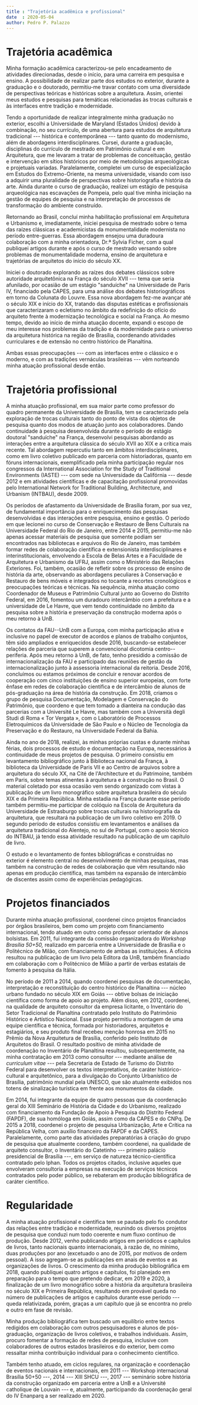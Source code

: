 ```yaml
---
title : "Trajetória acadêmica e profissional"
date  : 2020-05-04
author: Pedro P. Palazzo
---
```


Trajetória acadêmica
====================

Minha formação acadêmica caracterizou-se pelo encadeamento de atividades
direcionadas, desde o início, para uma carreira em pesquisa e ensino. A
possibilidade de realizar parte dos estudos no exterior, durante a
graduação e o doutorado, permitiu-me travar contato com uma diversidade
de perspectivas teóricas e históricas sobre a arquitetura. Assim,
orientei meus estudos e pesquisas para temáticas relacionadas às trocas
culturais e às interfaces entre tradição e modernidade.

Tendo a oportunidade de realizar integralmente minha graduação no
exterior, escolhi a Universidade de Maryland (Estados Unidos) devido à
combinação, no seu currículo, de uma abertura para estudos de
arquitetura tradicional --- histórica e contemporânea --- tanto quanto
do modernismo, além de abordagens interdisciplinares. Cursei, durante a
graduação, disciplinas do currículo de mestrado em Patrimônio cultural e
em Arquitetura, que me levaram a tratar de problemas de conceituação,
gestão e intervenção em sítios históricos por meio de metodologias
arqueológicas e projetuais variadas. Paralelamente, completei um curso
de especialização em Estudos do Extremo-Oriente, na mesma universidade,
visando com isso a adquirir uma pluralidade de perspectivas sobre
historiografia e história da arte. Ainda durante o curso de graduação,
realizei um estágio de pesquisa arqueológica nas escavações de Pompeia,
pelo qual tive minha iniciação na gestão de equipes de pesquisa e na
interpretação de processos de transformação do ambiente construído.

Retornando ao Brasil, concluí minha habilitação profissional em
Arquitetura e Urbanismo e, imediatamente, iniciei pesquisa de mestrado
sobre o tema das raízes clássicas e academicistas da monumentalidade
modernista no período entre-guerras. Essa abordagem ensejou uma
duradoura colaboração com a minha orientadora, Dr.ª Sylvia Ficher, com a
qual publiquei artigos durante e após o curso de mestrado versando sobre
problemas de monumentalidade moderna, ensino de arquitetura e
trajetórias de arquitetos do início do século XX.

Iniciei o doutorado explorando as raízes dos debates clássicos sobre
autoridade arquitetônica na França do século XVII --- tema que seria
afunilado, por ocasião de um estágio "sanduíche" na Universidade de
Paris IV, financiado pela CAPES, para uma análise dos debates
historiográficos em torno da Colunata do Louvre. Essa nova abordagem
fez-me avançar até o século XIX e início do XX, tratando das disputas
estéticas e profissionais que caracterizaram o ecletismo no âmbito da
redefinição do ofício do arquiteto frente à modernização tecnológica e
social na França. Ao mesmo tempo, devido ao início de minha atuação
docente, expandi o escopo de meu interesse nos problemas da tradição e
da modernidade para o universo da arquitetura histórica na região de
Brasília, coordenando atividades curriculares e de extensão no centro
histórico de Planaltina.

Ambas essas preocupações --- com as interfaces entre o clássico e o
moderno, e com as tradições vernáculas brasileiras --- vêm norteando
minha atuação profissional desde então.


Trajetória profissional
=======================

A minha atuação profissional, em sua maior parte como professor do
quadro permanente da Universidade de Brasília, tem se caracterizado pela
exploração de trocas culturais tanto do ponto de vista dos objetos de
pesquisa quanto dos modos de atuação junto aos colaboradores. Dando
continuidade à pesquisa desenvolvida durante o período de estágio
doutoral "sanduíche" na França, desenvolvi pesquisas abordando as
interações entre a arquitetura clássica do século XVII ao XIX e a
crítica mais recente. Tal abordagem repercutiu tanto em âmbitos
interdisciplinares, como em livro coletivo publicado em parceria com
historiadoras, quanto em fóruns internacionais, exemplificado pela minha
participação regular nos congressos da International Association for the
Study of Traditional Environments (IASTE) --- com sede na Universidade
da Califórnia --- desde 2012 e em atividades científicas e de
capacitação profissional promovidas pelo International Network for
Traditional Building, Architecture, and Urbanism (INTBAU), desde 2009.

Os períodos de afastamento da Universidade de Brasília foram, por sua
vez, de fundamental importância para
o enriquecimento das pesquisas desenvolvidas e das interações entre
  pesquisa, ensino e gestão. O período em que lecionei no curso de
  Conservação e Restauro de Bens Culturais na Universidade Federal do
  Rio de Janeiro, entre 2014 e 2015, permitiu-me não apenas acessar
  materiais de pesquisa que somente podiam ser encontrados nas
  bibliotecas e arquivos do Rio de Janeiro, mas também formar redes de
  colaboração científica e extensionista interdisciplinares e
  interinstitucionais, envolvendo a Escola de Belas Artes e a Faculdade
  de Arquitetura e Urbanismo da UFRJ, assim como
o Ministério das Relações Exteriores. Foi, também, ocasião de refletir
  sobre os processo de ensino de história da arte, observando as
  abordagens peculiares à Conservação e Restauro de bens móveis e
  integrados no tocante a recortes cronológicos e preocupações teóricas
  e técnicas. Na sequência, minha atuação como Coordenador de Museus e
  Patrimônio Cultural junto ao Governo do Distrito Federal, em 2016,
  fomentou um duradouro intercâmbio com a prefeitura e a universidade de
  Le Havre, que vem tendo continuidade no âmbito da pesquisa sobre a
  história e preservação da construção moderna após o meu retorno à UnB.

Os contatos da FAU--UnB com a Europa, com minha participação ativa e
inclusive no papel de executor de acordos e planos de trabalho
conjuntos, têm sido ampliados e enriquecidos desde 2016, buscando-se
estabelecer relações de parceria que superem a convencional dicotomia
centro--periferia. Após meu retorno à UnB, de fato, tenho presidido a
comissão de internacionalização da FAU e participado das reuniões de
gestão da internacionalização junto à assessoria internacional da
reitoria. Desde 2016, concluímos ou estamos próximos de concluir e
renovar acordos de cooperação com cinco instituições de ensino superior
europeias, com forte ênfase em redes de colaboração científica e de
intercâmbio de alunos de pós-graduação na área de história da
construção. Em 2018, criamos o grupo de pesquisa Documentação, Modelagem
e Conservação do Patrimônio, que coordeno e que tem tomado a dianteira
na condução das parcerias com a Université Le Havre, mas também com a
Università degli Studi di Roma « Tor Vergata », com
o Laboratório de Processos Eletroquímicos da Universidade de São Paulo e
  o Núcleo de Tecnologia da Preservação e do Restauro, na Universidade
  Federal da Bahia.

Ainda no ano de 2018, realizei, às minhas próprias custas e durante
minhas férias, dois processos de estudo e documentação na Europa,
necessários à continuidade de meus projetos de pesquisa. O primeiro
consistiu em levantamento bibliográfico junto à Biblioteca nacional da
França, à biblioteca da Universidade de Paris VII e ao Centro de
arquivos sobre a arquitetura do século XX, na Cité de l'Architecture et
du Patrimoine, também em Paris, sobre temas atinentes à arquitetura e à
construção no Brasil. O material coletado por essa ocasião vem sendo
organizado com vistas à publicação de um livro monográfico sobre
arquitetura brasileira do século XIX e da Primeira República. Minha
estadia na França durante esse período também permitiu-me participar de
colóquio na Escola de Arquitetura da Universidade de Estrasburgo sobre
trocas culturais na historiografia da arquitetura, que resultará na
publicação de um livro coletivo em 2019. O segundo período de estudos
consistiu em levantamentos e análises da arquitetura tradicional do
Alentejo, no sul de Portugal, com o apoio técnico do INTBAU, já tendo
essa atividade resultado na publicação de um capítulo de livro.

O estudo e o levantamento de fontes bibliográficas e construídas no
exterior é elemento central no desenvolvimento de minhas pesquisas, mas
também na construção de redes de colaboração que vêm resultando não
apenas em produção científica, mas também na expansão de intercâmbio de
discentes assim como de experiências pedagógicas.


Projetos financiados
====================

Durante minha atuação profissional, coordenei cinco projetos financiados
por órgãos brasileiros, bem como um projeto com financiamento
internacional, tendo atuado em outro como professor orientador de alunos
bolsistas. Em 2011, fui integrante da comissão organizadora do *Workshop
Brasília 50+50,* realizado em parceria entre a Universidade de Brasília
e o Politécnico de Milão, com financiamento de ambas as instituições. A
oficina resultou na publicação de um livro pela Editora da UnB, também
financiado em colaboração com o Politécnico de Milão a partir de verbas
estatais de fomento à pesquisa da Itália.

No período de 2011 a 2014, quando coordenei pesquisas de documentação,
interpretação e reconstituição do centro histórico de Planaltina ---
núcleo urbano fundado no século XIX em Goiás --- obtive bolsas de
iniciação científica como forma de apoio ao projeto. Além disso, em
2012, coordenei, na qualidade de arquiteto consultor da empresa
licitante, o Inventário do Setor Tradicional de Planaltina contratado
pelo Instituto do Patrimônio Histórico e Artístico Nacional. Esse
projeto permitiu a montagem de uma equipe científica e técnica, formada
por historiadores, arquitetos e estagiários, e seu produto final recebeu
menção honrosa em 2015 no Prêmio da Nova Arquitetura de Brasília,
conferido pelo Instituto de Arquitetos do Brasil. O resultado positivo
de minha atividade de coordenação no Inventário de Planaltina resultou,
subsequentemente, na minha contratação em 2013 como consultor ---
mediante análise de *curriculum vitae* --- pela Secretaria de Estado de
Turismo do Distrito Federal para desenvolver os textos interpretativos,
de caráter histórico-cultural e arquitetônico, para a divulgação do
Conjunto Urbanístico de Brasília, patrimônio mundial pela UNESCO, que
são atualmente exibidos nos totens de sinalização turística em frente
aos monumentos da cidade.

Em 2014, fui integrante da equipe de quatro pessoas que da coordenação
geral do XIII Seminário de História da Cidade e do Urbanismo, realizado
com financiamento da Fundação de Apoio à Pesquisa do Distrito Federal
(FAPDF), de sua homóloga em Goiás, assim como da CAPES e do CNPq. De
2015 a 2018, coordenei o projeto de pesquisa Urbanização, Arte e Crítica
na República Velha, com auxílio financeiro da FAPDF e da CAPES.
Paralelamente, como parte das atividades preparatórias à criação do
grupo de pesquisa que atualmente coordeno, também coordenei, na
qualidade de arquiteto consultor, o Inventário do Catetinho --- primeiro
palácio presidencial de Brasília ---, em serviço de natureza
técnico-científica contratado pelo Iphan. Todos os projetos citados,
inclusive aqueles que envolveram consultoria a empresas na execução de
serviços técnicos contratados pelo poder público, se rebateram em
produção bibliográfica de caráter científico.


Regularidade
============

A minha atuação profissional e científica tem se pautado pelo fio
condutor das relações entre tradição e modernidade, reunindo os diversos
projetos de pesquisa que conduzi num todo coerente e num fluxo contínuo
de produção. Desde 2012, venho publicando artigos em periódicos e
capítulos de livros, tanto nacionais quanto internacionais, à razão de,
no mínimo, duas produções por ano (excetuado o ano de 2015, por motivos
de ordem pessoal). A isso agregam-se as publicações em anais de eventos
e as organizações de livros. O crescimento da minha produção
bibliográfica em 2018, quando publiquei quatro artigos e capítulos, foi
planejado em preparação para o tempo que pretendo dedicar, em 2019 e
2020, à finalização de um livro monográfico sobre a história da
arquitetura brasileira no século XIX e Primeira República, resultando em
provável queda no número de publicações de artigos e capítulos durante
esse período --- queda relativizada, porém, graças a um capítulo que já
se encontra no prelo e outro em fase de revisão.

Minha produção bibliográfica tem buscado um equilíbrio entre textos
redigidos em colaboração com outros pesquisadores e alunos de
pós-graduação, organização de livros coletivos, e trabalhos individuais.
Assim, procuro fomentar a formação de redes de pesquisa, inclusive com
colaboradores de outros estados brasileiros e do exterior, bem como
ressaltar minha contribuição individual para o conhecimento científico.

Também tenho atuado, em ciclos regulares, na organização e coordenação
de eventos nacionais e internacionais, em 2011 --- Workshop
internacional Brasília 50+50 ---, 2014 --- XIII SHCU ---, 2017 ---
seminário sobre história da construção organizado em parceria entre a
UnB e a Université catholique de Louvain --- e, atualmente, participando
da coordenação geral do IV Enanparq a ser realizado em 2020.


